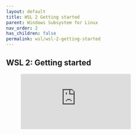```yaml
---
layout: default
title: WSL 2 Getting started
parent: Windows Subsystem for Linux
nav_order: 2
has_children: false
permalink: wsl/wsl-2-getting-started
---
```


## WSL 2: Getting started

<!-- blank line -->
<figure class="video-container">
  <iframe src="https://www.youtube.com/embed?v=_fntjriRe48&list=PLwCc4eC3nGb_-UtFegR3sH-2Jgn92eu0-" frameborder="0" allowfullscreen="true"> </iframe>
</figure>
<!-- blank line -->